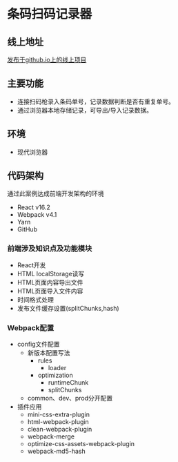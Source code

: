 # 条码扫码记录器

## 线上地址

[发布于github.io上的线上项目](https://fia.github.io/Webapck-React-QRInput/dist/)

## 主要功能

- 连接扫码枪录入条码单号，记录数据判断是否有重复单号。
- 通过浏览器本地存储记录，可导出/导入记录数据。

## 环境

- 现代浏览器

## 代码架构

通过此案例达成前端开发架构的环境

- React v16.2
- Webpack v4.1
- Yarn
- GitHub

### 前端涉及知识点及功能模块

- React开发
- HTML localStorage读写
- HTML页面内容导出文件
- HTML页面导入文件内容
- 时间格式处理
- 发布文件缓存设置(splitChunks,hash)

### Webpack配置

- config文件配置
  - 新版本配置写法
    - rules
      - loader
    - optimization
      - runtimeChunk
      - splitChunks
  - common、dev、prod分开配置
- 插件应用
  - mini-css-extra-plugin
  - html-webpack-plugin
  - clean-webpack-plugin
  - webpack-merge
  - optimize-css-assets-webpack-plugin
  - webpack-md5-hash
